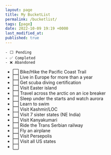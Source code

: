 ```yaml
---
layout: page
title: My BucketList
permalink: /bucketlist/
tags: [page]
date: 2022-10-09 19:19 +0000
last_modified_at: 
published: true
---
```


```
- ⬜ Pending
- ✅ Completed
- ❌ Abandoned
```


- ⬜ Bike/Hike the Pacific Coast Trail
- ⬜ Live in Europe for more than a year
- ⬜ Get scuba diving certification
- ⬜ Visit Easter island
- ⬜ Travel across the arctic on an ice breaker
- ⬜ Sleep under the starts and watch aurora
- ⬜ Learn to swim
- ⬜ Visit Kashmir/LOC
- ⬜ Visit 7 sister states (NE India)
- ⬜ Visit Kanyakumari
- ⬜ Ride the Trans Serbian railway
- ⬜ Fly an airplane
- ⬜ Visit Persepolis
- ⬜ Visit all US states
- ⬜ 

